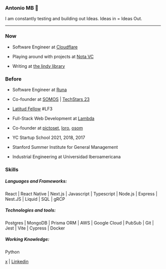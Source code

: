 ### Antonio MB :space_invader:

I am constantly testing and building out Ideas. Ideas in = Ideas Out.

---

### Now

* Software Engineer at [Cloudflare](https://www.cloudflare.com/)

* Playing around with projects at [Nota VC](https://nota.vc/)

* Writing at [the lindy library](https://thelindylibrary.org/)

### Before

* Software Engineer at [Runa](https://runahr.com/mx/home/)

* Co-founder at [SOMOS](http://somos.me/) | [TechStars 23](https://www.techstars.com)

* [Latitud Fellow](https://latitud.com/) #LF3

* Full-Stack Web Development at [Lambda](https://lambdaschool.com/)

* Co-founder at [pictoset](https://www.pictoset.com/), [loro](https://www.myloro.com/), [osom](http://www.osom.io/)

* YC Startup School 2021, 2018, 2017

* Stanford Summer Institute for General Management

* Industrial Engineering at Universidad Iberoamericana

### Skills

##### Languages and Frameworks:  
React | React Native | Next.js | Javascript | Typescript | Node.js | Express | Nest.JS | Liquid | SQL | gRCP

##### Technologies and tools:
Postgres | MongoDB | Prisma ORM | AWS | Google Cloud | PubSub | Git | Jest | Vite | Cypress | Docker

##### Working Knowledge:              
Python 





[x](https://twitter.com/tono_mtzb) | [Linkedin](https://www.linkedin.com/in/antoniomtzb/) 
